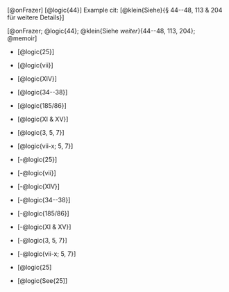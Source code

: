 [@onFrazer]
[@logic{44}]
Example cit: [@klein{Siehe}{§ 44--48, 113 & 204 für weitere Details}]

[@onFrazer; @logic{44}; @klein{Siehe _weiter_}{44--48, 113, 204}; @memoir]

- [@logic{25}]
- [@logic{vii}]
- [@logic{XIV}]
- [@logic{34--38}]
- [@logic{185/86}]
- [@logic{XI & XV}]
- [@logic{3, 5, 7}]
- [@logic{vii-x; 5, 7}]
- [-@logic{25}]
- [-@logic{vii}]
- [-@logic{XIV}]
- [-@logic{34--38}]
- [-@logic{185/86}]
- [-@logic{XI & XV}]
- [-@logic{3, 5, 7}]
- [-@logic{vii-x; 5, 7}]

- [@logic{25]
- [@logic{See{25]]
